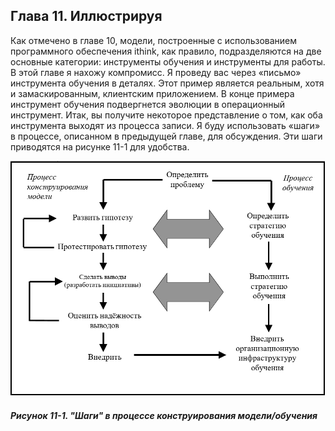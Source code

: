 ## Глава 11. Иллюстрируя 

Как отмечено в главе 10, модели, построенные с использованием программного обеспечения ithink, как правило, подразделяются на две основные категории: инструменты обучения и инструменты для работы. В этой главе я нахожу компромисс. Я проведу вас через «письмо» инструмента обучения в деталях. Этот пример является реальным, хотя и замаскированным, клиентским приложением. В конце примера инструмент обучения подвергнется эволюции в операционный инструмент. Итак, вы получите некоторое представление о том, как оба инструмента выходят из процесса записи. Я буду использовать «шаги» в процессе, описанном в предыдущей главе, для обсуждения. Эти шаги приводятся на рисунке 11-1 для удобства.

![Локальный файл](figure11-01.png)

##### Рисунок 11-1. "Шаги" в процессе конструирования модели/обучения
